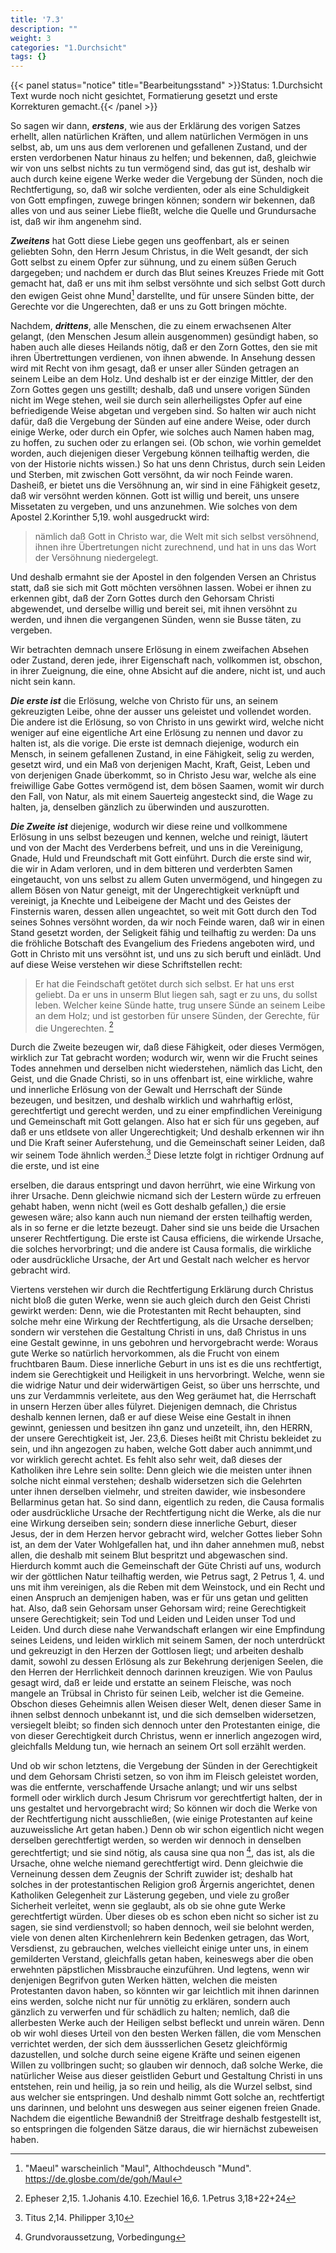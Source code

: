 ```yaml
---
title: '7.3'
description: ""
weight: 3
categories: "1.Durchsicht"
tags: {}
---
```


{{< panel status="notice" title="Bearbeitungsstand" >}}Status: 1.Durchsicht
Text wurde noch nicht gesichtet, Formatierung gesetzt und erste Korrekturen gemacht.{{< /panel >}}
<!-- seite 285 -->


So sagen wir dann, ***erstens***, wie aus der
Erklärung des vorigen Satzes erhellt, allen natürlichen
Kräften, und allem natürlichen Vermögen in uns
selbst, ab, um uns aus dem verlorenen und gefallenen
Zustand, und der ersten verdorbenen Natur hinaus zu
helfen; und bekennen, daß, gleichwie wir von uns
selbst nichts zu tun vermögend sind, das gut ist, deshalb
wir auch durch keine eigene Werke weder die Vergebung
der Sünden, noch die Rechtfertigung, so, daß
wir solche verdienten, oder als eine Schuldigkeit von
Gott empfingen, zuwege bringen können; sondern wir
bekennen, daß alles von und aus seiner Liebe fließt,
welche die Quelle und Grundursache ist, daß wir
ihm angenehm sind.

***Zweitens*** hat Gott diese Liebe gegen uns geoffenbart,
als er seinen geliebten Sohn, den Herrn Jesum
Christus, in die Welt gesandt, der sich Gott
selbst zu einem Opfer zur sühnung, und zu einem
süßen Geruch dargegeben; und nachdem er durch das<!-- Seite 286 -->
Blut seines Kreuzes Friede mit Gott gemacht hat,
daß er uns mit ihm selbst versöhnte und sich selbst Gott
durch den ewigen Geist ohne Mund[^b_07_03_01] darstellte, und für
unsere Sünden bitte, der Gerechte vor die Ungerechten,
daß er uns zu Gott bringen möchte.

Nachdem, ***drittens***, alle Menschen, die zu einem
erwachsenen Alter gelangt, (den Menschen Jesum
allein ausgenommen) gesündigt haben, so haben auch
alle dieses Heilands nötig, daß er den Zorn Gottes,
den sie mit ihren Übertrettungen verdienen, von ihnen
abwende. In Ansehung dessen wird mit Recht von ihm
gesagt, daß er unser aller Sünden getragen an seinem
Leibe an dem Holz. Und deshalb ist er der
einzige Mittler, der den Zorn Gottes gegen uns gestillt;
deshalb, daß und unsere vorigen Sünden nicht im
Wege stehen, weil sie durch sein allerheiligstes Opfer
auf eine befriedigende Weise abgetan und vergeben
sind. So halten wir auch nicht dafür, daß die Vergebung
der Sünden auf eine andere Weise, oder durch einige
Werke, oder durch ein Opfer, wie solches auch
Namen haben mag, zu hoffen, zu suchen oder zu erlangen
sei. (Ob schon, wie vorhin gemeldet worden,
auch diejenigen dieser Vergebung können teilhaftig
werden, die von der Historie nichts wissen.) So hat
uns denn Christus, durch sein Leiden und Sterben, mit
zwischen Gott versöhnt, da wir noch Feinde waren. Dasheiß,
er bietet uns die Versöhnung an, wir sind in eine Fähigkeit
gesetz, daß wir versöhnt werden können. Gott ist
willig und bereit, uns unsere Missetaten zu vergeben,
und uns anzunehmen. Wie solches von dem Apostel
2.Korinther 5,19. wohl ausgedruckt wird:

> nämlich daß Gott in Christo war, die Welt mit sich
> selbst versöhnend, ihnen ihre Übertretungen nicht
> zurechnend, und hat in uns das Wort der Versöhnung niedergelegt.

Und
deshalb ermahnt sie der Apostel in den folgenden
Versen an Christus statt, daß sie sich mit Gott<!-- seite 287 -->
möchten versöhnen lassen. Wobei er ihnen zu erkennen
gibt, daß der Zorn Gottes durch den Gehorsam
Christi abgewendet, und derselbe willig und bereit sei,
mit ihnen versöhnt zu werden, und ihnen die vergangenen
Sünden, wenn sie Busse täten, zu vergeben.

Wir betrachten demnach unsere Erlösung in einem
zweifachen Absehen oder Zustand, deren jede, ihrer Eigenschaft
nach, vollkommen ist, obschon, in ihrer Zueignung,
die eine, ohne Absicht auf die andere, nicht ist,
und auch nicht sein kann.

***Die erste ist*** die Erlösung, welche von Christo für
uns, an seinem gekreuzigten Leibe, ohne der ausser uns
geleistet und vollendet worden. Die andere ist die Erlösung,
so von Christo in uns gewirkt wird, welche
nicht weniger auf eine eigentliche Art eine Erlösung zu
nennen und davor zu halten ist, als die vorige. Die erste
ist demnach diejenige, wodurch ein Mensch, in seinem
gefallenen Zustand, in eine Fähigkeit, selig zu werden,
gesetzt wird, und ein Maß von derjenigen Macht,
Kraft, Geist, Leben und von derjenigen Gnade überkommt,
so in Christo Jesu war, welche als eine freiwillige
Gabe Gottes vermögend ist, dem bösen Saamen,
womit wir durch den Fall, von Natur, als mit
einem Sauerteig angesteckt sind, die Wage zu halten,
ja, denselben gänzlich zu überwinden und auszurotten.

***Die Zweite ist*** diejenige, wodurch wir diese reine
und vollkommene Erlösung in uns selbst bezeugen und
kennen, welche und reinigt, läutert und von der Macht
des Verderbens  befreit, und uns in die Vereinigung,
Gnade, Huld und Freundschaft mit Gott einführt.
Durch die erste sind wir, die wir in Adam verloren,
und in dem bitteren und verderbten Samen eingetaucht,
von uns selbst zu allem Guten unvermögend,
und hingegen zu allem Bösen von Natur geneigt, mit
der Ungerechtigkeit verknüpft und vereinigt, ja Knechte<!-- seite 288 -->
und Leibeigene der Macht und des Geistes der Finsternis
waren, dessen allen ungeachtet, so weit mit Gott
durch den Tod seines Sohnes versöhnt worden, da wir
noch Feinde waren, daß wir in einen Stand gesetzt
worden, der Seligkeit fähig und teilhaftig zu werden:
Da uns die fröhliche Botschaft des Evangelium des Friedens
angeboten wird, und Gott in Christo mit uns versöhnt
ist, und uns zu sich beruft und einlädt. Und auf
diese Weise verstehen wir diese Schriftstellen recht:

> Er hat die Feindschaft getötet durch sich selbst. Er
> hat uns erst geliebt. Da er uns in unserm Blut liegen
> sah, sagt er zu uns, du sollst leben. Welcher keine
> Sünde hatte, trug unsere Sünde an seinem Leibe an
> dem Holz; und ist gestorben für unsere Sünden, der
> Gerechte, für die Ungerechten. [^b_07_03_02]

Durch die Zweite bezeugen wir, daß diese Fähigkeit,
oder dieses Vermögen, wirklich zur Tat gebracht
worden; wodurch wir, wenn wir die Frucht
seines Todes annehmen und derselben nicht wiederstehen,
nämlich das Licht, den Geist, und die Gnade
Christi, so in uns offenbart ist, eine wirkliche, wahre
und innerliche Erlösung von der Gewalt und Herrschaft
der Sünde bezeugen, und besitzen, und deshalb wirklich
und wahrhaftig erlöst, gerechtfertigt und gerecht
werden, und zu einer empfindlichen Vereinigung und
Gemeinschaft mit Gott gelangen. Also hat er sich
für uns gegeben, auf daß er uns etldsete von aller
Ungerechtigkeit; Und deshalb erkennen wir ihn und
Die Kraft seiner Auferstehung, und die Gemeinschaft
seiner Leiden, daß wir seinem Tode ähnlich
werden.[^b_07_03_03] Diese letzte folgt in richtiger Ordnung auf
die erste, und ist eine


erselben, die daraus entspringt
und davon herrührt, wie eine Wirkung von
ihrer Ursache. Denn gleichwie nicmand sich der
Lestern würde zu erfreuen gehabt haben, wenn nicht
(weil es Gott deshalb gefallen,) die ersie gewesen wäre;<!-- seite 289 -->
also kann auch nun niemand der ersten teilhaftig werden,
als in so ferne er die letzte bezeugt. Daher sind
sie uns beide die Ursachen unserer Rechtfertigung. Die
erste ist Causa efficiens, die wirkende Ursache, die
solches hervorbringt; und die andere ist Causa formalis,
die wirkliche oder ausdrückliche Ursache, der
Art und Gestalt nach welcher es hervor gebracht wird.

Viertens verstehen wir durch die Rechtfertigung
Erklärung durch Christus nicht bloß die guten Werke, wenn
sie auch gleich durch den Geist Christi gewirkt werden:
Denn, wie die Protestanten mit Recht behaupten,
sind solche mehr eine Wirkung der Rechtfertigung,
als die Ursache derselben; sondern wir verstehen
die Gestaltung Christi in uns, daß Christus
in uns eine Gestalt gewinne, in uns gebohren und
hervorgebracht werde: Woraus gute Werke so natürlich
hervorkommen, als die Frucht von einem fruchtbaren
Baum. Diese innerliche Geburt in uns ist es
die uns rechtfertigt, indem sie Gerechtigkeit und
Heiligkeit in uns hervorbringt. Welche, wenn
sie die widrige Natur und deir widerwärtigen Geist,
so über uns herrschte, und uns zur Verdammnis verleitete,
aus den Weg geräumet hat, die Herrschaft in
unsern Herzen über alles fülyret. Diejenigen demnach,
die Christus deshalb kennen lernen, daß er auf diese Weise
eine Gestalt in ihnen gewinnt, geniessen und besitzen
ihn ganz und unzeteilt, ihn, den HERRN,
der unsere Gerechtigkeit ist, Jer. 23,6. Dieses
heißt mit Christu bekleidet zu sein, und ihn angezogen
zu haben, welche Gott daber auch annimmt,und
vor wirklich gerecht achtet. Es fehlt also sehr weit,
daß dieses der Katholiken ihre Lehre sein sollte: Denn
gleich wie die meisten unter ihnen solche nicht einmal
verstehen; deshalb widersetzen sich die Gelehrten unter ihnen
derselben vielmehr, und streiten dawider, wie insbesondere
Bellarminus getan hat. So sind dann,<!-- seite 290 -->
eigentlich zu reden, die Causa formalis oder ausdrückliche
Ursache der Rechtfertigung nicht die Werke, als
die nur eine Wirkung derseiben sein; sondern diese
innerliche Geburt, dieser Jesus, der in dem Herzen
hervor gebracht wird, welcher Gottes lieber Sohn
ist, an dem der Vater Wohlgefallen hat, und ihn
daher annehmen muß, nebst allen, die deshalb mit seinem
Blut bespritzt und abgewaschen sind. Hierdurch
kommt auch die Gemeinschaft der Güte Christi auf
uns, wodurch wir der göttlichen Natur teilhaftig
werden, wie Petrus sagt, 2 Petrus 1, 4. und uns
mit ihm vereinigen, als die Reben mit dem Weinstock,
und ein Recht und einen Anspruch an demjenigen haben,
was er für uns getan und gelitten hat. Also,
daß sein Gehorsam unser Gehorsam wird; reine Gerechtigkeit
unsere Gerechtigkeit; sein Tod und Leiden und Leiden
unser Tod und Leiden. Und durch diese nahe Verwandschaft
erlangen wir eine Empfindung seines Leidens,
und leiden wirklich mit seinem Samen, der
noch unterdrückt und gekreuzigt in den Herzen der Gottlosen
liegt; und arbeiten deshalb damit, sowohl zu dessen
Erlösung als zur Bekehrung derjenigen Seelen, die
den Herren der Herrlichkeit dennoch darinnen kreuzigen.
Wie von Paulus gesagt wird, daß er leide
und erstatte an seinem Fleische, was noch mangele
an Trübsal in Christo für seinen Leib, welcher
ist die Gemeine. Obschon dieses Geheimnis
allen Weisen dieser Welt, denen dieser Same in
ihnen selbst dennoch unbekannt ist, und die sich demselben
widersetzen, versiegelt bleibt; so finden sich dennoch
unter den Protestanten einige, die von dieser Gerechtigkeit
durch Christus, wenn er innerlich angezogen
wird, gleichfalls Meldung tun, wie hernach an
seinem Ort soll erzählt werden.

Und ob wir schon letztens, die Vergebung der Sünden
in der Gerechtigkeit und dem Gehorsam Christi<!-- seite 291 -->
setzen, so von ihm im Fleisch geleistet worden, was die
entfernte, verschaffende Ursache anlangt; und wir
uns selbst formell oder wirklich durch Jesum Chrisrum
vor gerechtfertigt halten, der in uns gestaltet
und hervorgebracht wird; So können wir doch die
Werke von der Rechtfertigung nicht ausschließen,
(wie einige Protestanten auf keine auzuweissliche Art
getan haben.) Denn ob wir schon eigentlich nicht
wegen derselben gerechtfertigt werden, so werden
wir dennoch in denselben gerechtfertigt; und sie
sind nötig, als causa sine qua non [^b_07_03_04], das ist, als die
Ursache, ohne welche niemand gerechtfertigt
wird. Denn gleichwie die Verneinung dessen dem
Zeugnis der Schrift zuwider ist; deshalb hat solches in
der protestantischen Religion groß Ärgernis angerichtet,
denen Katholiken Gelegenheit zur Lästerung gegeben,
und viele zu großer Sicherheit verleitet, wenn sie geglaubt,
als ob sie ohne gute Werke gerechtfertigt
würden. Über dieses ob es schon eben nicht so sicher
ist zu sagen, sie sind verdienstvoll; so haben dennoch,
weil sie belohnt werden, viele von denen alten Kirchenlehrern
kein Bedenken getragen, das Wort, Versdienst,
zu gebrauchen, welches vielleicht einige unter
uns, in einem gemilderten Verstand, gleichfalls getan
haben, keineswegs aber die oben erwehnten päpstlichen
Missbrauche einzuführen. Und legtens, wenn
wir denjenigen Begrifvon guten Werken hätten, welchen
die meisten Protestanten davon haben, so könnten
wir gar leichtlich mit ihnen darinnen eins werden,
solche nicht nur für unnötig zu erklären, sondern auch
gänzlich zu verwerfen und für schädlich zu halten; nemlich,
daß die allerbesten Werke auch der Heiligen
selbst befleckt und unrein wären. Denn ob wir
wohl dieses Urteil von den besten Werken fällen, die
vom Menschen verrichtet werden, der sich dem äussserlichen
Gesetz gleichförmig dazustellen, und solche durch<!-- seite 292 -->
seine eigene Kräfte und seinen eigenen Willen zu vollbringen
sucht; so glauben wir dennoch, daß solche
Werke, die natürlicher Weise aus dieser geistliden
Geburt und Gestaltung Christi in uns entstehen, rein
und heilig, ja so rein und heilig, als die Wurzel selbst,
sind aus welcher sie entspringen. Und deshalb nimmt
Gott solche an, rechtfertigt uns darinnen, und
belohnt uns deswegen aus seiner eigenen freien
Gnade. Nachdem die eigentliche Bewandniß der
Streitfrage deshalb festgestellt ist, so entspringen die
folgenden Sätze daraus, die wir hiernächst zubeweisen
haben.

<!-- Fussnoten -->

[^b_07_03_01]: "Maeul" warscheinlich "Maul", Althochdeusch "Mund". https://de.glosbe.com/de/goh/Maul
[^b_07_03_02]: Epheser 2,15. 1.Johanis 4.10. Ezechiel 16,6. 1.Petrus 3,18+22+24
[^b_07_03_03]: Titus 2,14. Philipper 3,10
[^b_07_03_04]: Grundvoraussetzung, Vorbedingung